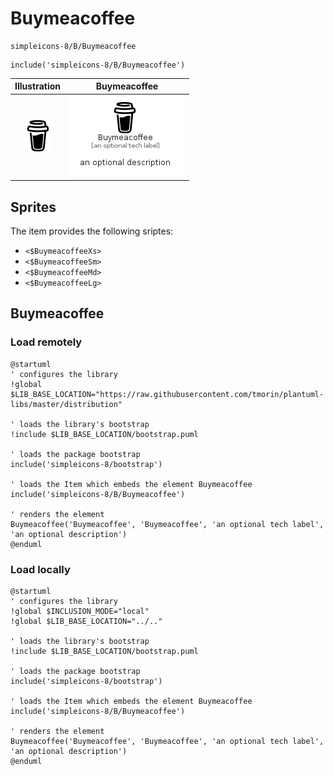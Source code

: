 # Buymeacoffee


```text
simpleicons-8/B/Buymeacoffee
```

```text
include('simpleicons-8/B/Buymeacoffee')
```



| Illustration | Buymeacoffee |
| :---: | :---: |
| ![illustration for Illustration](../../simpleicons-8/B/Buymeacoffee.png) | ![illustration for Buymeacoffee](../../simpleicons-8/B/Buymeacoffee.Local.png) |



## Sprites
The item provides the following sriptes:

- `<$BuymeacoffeeXs>`
- `<$BuymeacoffeeSm>`
- `<$BuymeacoffeeMd>`
- `<$BuymeacoffeeLg>`





## Buymeacoffee

### Load remotely
```plantuml
@startuml
' configures the library
!global $LIB_BASE_LOCATION="https://raw.githubusercontent.com/tmorin/plantuml-libs/master/distribution"

' loads the library's bootstrap
!include $LIB_BASE_LOCATION/bootstrap.puml

' loads the package bootstrap
include('simpleicons-8/bootstrap')

' loads the Item which embeds the element Buymeacoffee
include('simpleicons-8/B/Buymeacoffee')

' renders the element
Buymeacoffee('Buymeacoffee', 'Buymeacoffee', 'an optional tech label', 'an optional description')
@enduml
```

### Load locally
```plantuml
@startuml
' configures the library
!global $INCLUSION_MODE="local"
!global $LIB_BASE_LOCATION="../.."

' loads the library's bootstrap
!include $LIB_BASE_LOCATION/bootstrap.puml

' loads the package bootstrap
include('simpleicons-8/bootstrap')

' loads the Item which embeds the element Buymeacoffee
include('simpleicons-8/B/Buymeacoffee')

' renders the element
Buymeacoffee('Buymeacoffee', 'Buymeacoffee', 'an optional tech label', 'an optional description')
@enduml
```

